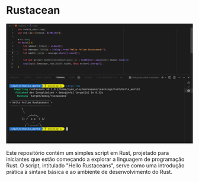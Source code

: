 # Rustacean

<img src="preview.png" />

<p>Este repositório contém um simples script em Rust, projetado para iniciantes que estão começando a explorar a linguagem de programação Rust. O script, intitulado "Hello Rustaceans", serve como uma introdução prática à sintaxe básica e ao ambiente de desenvolvimento do Rust.</p>